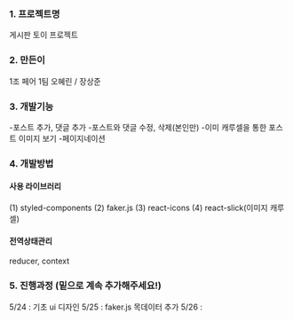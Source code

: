 ### 1. 프로젝트명

게시판 토이 프로젝트

### 2. 만든이

1조 페어 1팀
오혜린 / 장상준

### 3. 개발기능

-포스트 추가, 댓글 추가 -포스트와 댓글 수정, 삭제(본인만) -이미 캐루셀을 통한 포스트 이미지 보기 -페이지네이션

### 4. 개발방법

#### 사용 라이브러리

(1) styled-components
(2) faker.js
(3) react-icons
(4) react-slick(이미지 캐루셀)

#### 전역상태관리

reducer, context

### 5. 진행과정 (밑으로 계속 추가해주세요!)

5/24 : 기초 ui 디자인
5/25 : faker.js 목데이터 추가
5/26 :
